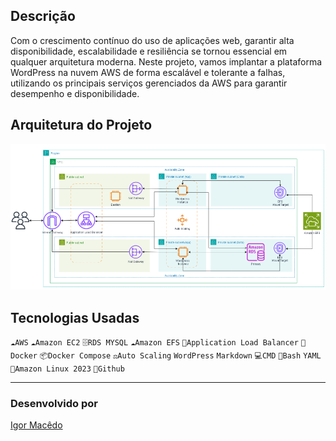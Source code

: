 Descrição
-------------------------------------------------------------------------------------------------------------
Com o crescimento contínuo do uso de aplicações web, garantir alta disponibilidade, escalabilidade e resiliência se tornou essencial em qualquer arquitetura moderna. Neste projeto, vamos implantar a plataforma WordPress na nuvem AWS de forma escalável e tolerante a falhas, utilizando os principais serviços gerenciados da AWS para garantir desempenho e disponibilidade.


Arquitetura do Projeto
-------------------------------------------------------------------------------------------------------------

![Diagrama](Imagens/Diagrama.png)

Tecnologias Usadas
-------------------------------------------------------------------------------------------------------------
`☁️AWS` `☁️Amazon EC2` `🗄️RDS MYSQL` `☁️Amazon EFS` `🚦Application Load Balancer` `🐳Docker` `📦Docker Compose` `⚖️Auto Scaling` `WordPress` `Markdown` `💻CMD` `🐚Bash` `YAML` `🐧Amazon Linux 2023` `🐙Github` 

-------------------------------------------------------------------------------------------------------------
### Desenvolvido por
[Igor Macêdo](https://www.linkedin.com/in/macedoigorr/)